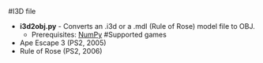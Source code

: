 #I3D file
* **i3d2obj.py** - Converts an .i3d or a .mdl (Rule of Rose) model file to OBJ.
  * Prerequisites: [NumPy](https://numpy.org)
#Supported games
* Ape Escape 3 (PS2, 2005)
* Rule of Rose (PS2, 2006)